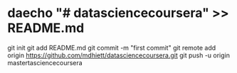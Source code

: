 # daecho "# datasciencecoursera" >> README.md
git init
git add README.md
git commit -m "first commit"
git remote add origin https://github.com/mdhiett/datasciencecoursera.git
git push -u origin mastertasciencecoursera
